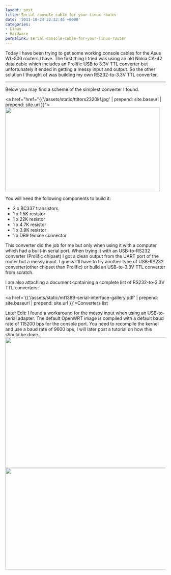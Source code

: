 ```yaml
---
layout: post
title: Serial console cable for your Linux router
date: '2011-10-24 22:32:46 +0000'
categories:
- Linux
- Hardware 
permalink: serial-console-cable-for-your-linux-router
---
```

Today I have been trying to get some working console cables for the Asus WL-500 routers I have. The first thing I tried was using an old Nokia CA-42 data cable which includes an Prolific USB to 3.3V TTL converter but unfortunately it ended in getting a messy input and output. So the other solution I thought of was building my own RS232-to-3.3V TTL converter.

___

Below you may find a scheme of the simplest converter I found. 

<a href="href="{{'/assets/static/ttltors2320kf.jpg' | prepend: site.baseurl | prepend: site.url }}"><img src="{{'/assets/static/ttltors2320kf.jpg' | prepend: site.baseurl | prepend: site.url }}" alt="" title="converter" width="486" height="263" class="aligncenter size-full wp-image-54" /></a>

You will need the following components to build it:

- 2 x BC337 transistors
- 1 x 1.5K resistor
- 1 x 22K resistor
- 1 x 4.7K resistor
- 1 x 3.9K resistor
- 1 x DB9 female connector

This converter did the job for me but only when using it with a computer which had a built-in serial port. When trying it with an USB-to-RS232 converter (Prolific chipset) I got a clean output from the UART port of the router but a messy input. I guess I'll have to try another type of USB-RS232 converter(other chipset than Prolific) or build an USB-to-3.3V TTL converter from scratch.

I am also attaching a document containing a complete list of RS232-to-3.3V TTL converters:

<a href='{{'/assets/static/mt1389-serial-interface-gallery.pdf' | prepend: site.baseurl | prepend: site.url }}'>Converters list</a>

Later Edit: I found a workaround for the messy input when using an USB-to-serial adapter. The default OpenWRT image is compiled with a default baud rate of 115200 bps for the console port. You need to recompile the kernel and use a baud rate of 9600 bps, I will later post a tutorial on how this should be done. 
<a href="{{'/assets/static/IMG_0098.jpg' | prepend: site.baseurl | prepend: site.url }}"><img src="{{'/assets/static/IMG_0098.jpg' | prepend: site.baseurl | prepend: site.url }}" alt="" title="IMG_0098" width="550" height="410" class="aligncenter size-large wp-image-55" /></a>
<a href="{{'/assets/static/IMG_0100.jpg' | prepend: site.baseurl | prepend: site.url }}"><img src="{{'/assets/static/IMG_0100.jpg' | prepend: site.baseurl | prepend: site.url }}" alt="" title="IMG_0100" width="550" height="319" class="aligncenter size-large wp-image-56" /></a> 
